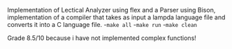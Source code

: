 Implementation of Lectical Analyzer using flex and a Parser using Bison, implementation of a compiler that takes as input a lampda language file and converts it into a C language file. 
 -`make all`
 -`make run`
 -`make clean`

 Grade 8.5/10 because i have not implemented complex functions!
